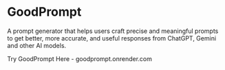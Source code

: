 # GoodPrompt
A prompt generator that helps users craft precise and meaningful prompts to get better, more accurate, and useful responses from ChatGPT, Gemini and other AI models.

Try GoodPrompt Here - goodprompt.onrender.com
